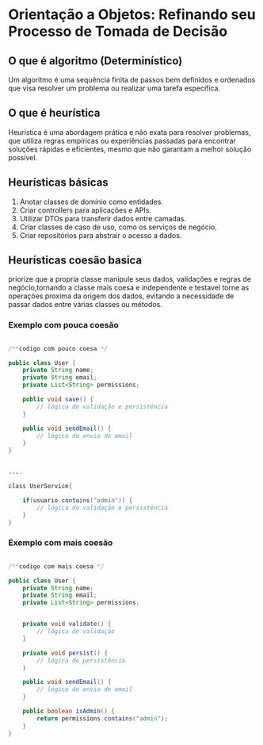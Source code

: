 # Orientação a Objetos: Refinando seu Processo de Tomada de Decisão

## O que é algoritmo (Determinístico)

Um algoritmo é uma sequência finita de passos bem definidos e ordenados que visa resolver um problema ou realizar uma tarefa específica.

## O que é heurística

Heurística é uma abordagem prática e não exata para resolver problemas, que utiliza regras empíricas ou experiências passadas para encontrar soluções rápidas e eficientes, mesmo que não garantam a melhor solução possível.

## Heurísticas básicas

1. Anotar classes de domínio como entidades.
2. Criar controllers para aplicações e APIs.
3. Utilizar DTOs para transferir dados entre camadas.
4. Criar classes de caso de uso, como os serviços de negócio.
5. Criar repositórios para abstrair o acesso a dados.

## Heurísticas coesão basica

priorize que a propria classe manipule seus dados, validações e regras de negócio,tornando a classe mais coesa e independente e testavel torne as operações proxima da origem dos dados, evitando a necessidade de passar dados entre várias classes ou métodos.

### Exemplo com pouca coesão

```java

/**codigo com pouco coesa */

public class User {
	private String name;
	private String email;
	private List<String> permissions;

	public void save() {
		// lógica de validação e persistência
	}

	public void sendEmail() {
		// lógica de envio de email
	}
}


....

class UserService{

	if(usuario.contains("admin")) {
		// lógica de validação e persistência
	}
}

```

### Exemplo com mais coesão

```java

/**codigo com mais coesa */

public class User {
	private String name;
	private String email;
	private List<String> permissions;


	private void validate() {
		// lógica de validação
	}

	private void persist() {
		// lógica de persistência
	}

	public void sendEmail() {
		// lógica de envio de email
	}

	public boolean isAdmin() {
		return permissions.contains("admin");
	}
}
```
